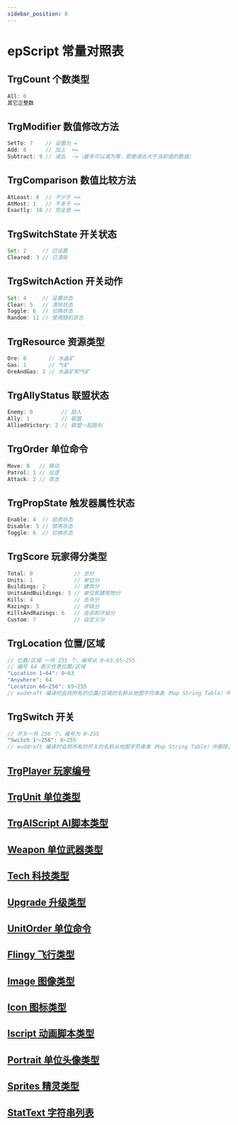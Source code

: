 ```yaml
---
sidebar_position: 8
---
```


# epScript 常量对照表

## TrgCount 个数类型

```JavaScript
All: 0
其它正整数
```

## TrgModifier 数值修改方法

```JavaScript
SetTo: 7    // 设置为 =
Add: 8      // 加上  +=
Subtract: 9 // 减去  -=（最多可以减为零，即使减去大于当前值的数值）
```

## TrgComparison 数值比较方法

```JavaScript
AtLeast: 0  // 不少于 >=
AtMost: 1   // 不多于 <=
Exactly: 10 // 完全是 ==
```

## TrgSwitchState 开关状态

```JavaScript
Set: 2     // 已设置
Cleared: 3 // 已清除
```

## TrgSwitchAction 开关动作

```JavaScript
Set: 4     // 设置状态
Clear: 5   // 清除状态
Toggle: 6  // 切换状态
Random: 11 // 使用随机状态
```

## TrgResource 资源类型

```JavaScript
Ore: 0       // 水晶矿
Gas: 1       // 气矿
OreAndGas: 2 // 水晶矿和气矿
```

## TrgAllyStatus 联盟状态

```JavaScript
Enemy: 0         // 敌人
Ally: 1          // 联盟
AlliedVictory: 2 // 联盟一起胜利
```

## TrgOrder 单位命令

```JavaScript
Move: 0   // 移动
Patrol: 1 // 巡逻
Attack: 2 // 攻击
```

## TrgPropState 触发器属性状态

```JavaScript
Enable: 4  // 启用状态
Disable: 5 // 禁用状态
Toggle: 6  // 切换状态
```

## TrgScore 玩家得分类型

```JavaScript
Total: 0             // 总分
Units: 1             // 单位分
Buildings: 2         // 建筑分
UnitsAndBuildings: 3 // 单位和建筑物分
Kills: 4             // 击杀分
Razings: 5           // 评级分
KillsAndRazings: 6   // 击杀和评级分
Custom: 7            // 自定义分
```

## TrgLocation 位置/区域
```JavaScript
// 位置/区域 一共 255 个，编号从 0~63,65~255
// 编号 64 表示任意位置/区域
"Location 1~64": 0~63
"Anywhere": 64
"Location 66~256": 65~255
// euddraft 编译时会将所有的位置/区域的名称从地图字符串表（Map String Table）中删除，也就是说，位置/区域名称在运行时是不存在的，仅用于地图开发者辨别
```

## TrgSwitch 开关

```JavaScript
// 开关一共 256 个，编号为 0~255
"Switch 1～256": 0~255
// euddraft 编译时会将所有的开关的名称从地图字符串表（Map String Table）中删除，也就是说，开关名称在运行时是不存在的，仅用于地图开发者辨别
```

## [TrgPlayer 玩家编号](TrgPlayer.md)  
## [TrgUnit 单位类型](TrgUnit.md)  
## [TrgAIScript AI脚本类型](TrgAIScript.md)  
## [Weapon 单位武器类型](Weapon.md)  
## [Tech 科技类型](Tech.md)  
## [Upgrade 升级类型](Upgrade.md)  
## [UnitOrder 单位命令](UnitOrder.md)  
## [Flingy 飞行类型](Flingy.md)  
## [Image 图像类型](Image.md)  
## [Icon 图标类型](Icon.md)  
## [Iscript 动画脚本类型](Iscript.md)  
## [Portrait 单位头像类型](Portrait.md)  
## [Sprites 精灵类型](Sprites.md)  
## [StatText 字符串列表](StatText.md)

